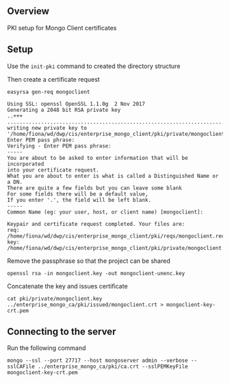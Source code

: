 ## Overview

PKI setup for Mongo Client certificates

## Setup

Use the `init-pki` command to created the directory structure

Then create a certificate request 

```
easyrsa gen-req mongoclient

Using SSL: openssl OpenSSL 1.1.0g  2 Nov 2017
Generating a 2048 bit RSA private key
..+++
...............................................................................+++
writing new private key to '/home/fiona/wd/dwp/cis/enterprise_mongo_client/pki/private/mongoclient.key.lfNnD8JYZx'
Enter PEM pass phrase:
Verifying - Enter PEM pass phrase:
-----
You are about to be asked to enter information that will be incorporated
into your certificate request.
What you are about to enter is what is called a Distinguished Name or a DN.
There are quite a few fields but you can leave some blank
For some fields there will be a default value,
If you enter '.', the field will be left blank.
-----
Common Name (eg: your user, host, or client name) [mongoclient]:

Keypair and certificate request completed. Your files are:
req: /home/fiona/wd/dwp/cis/enterprise_mongo_client/pki/reqs/mongoclient.req
key: /home/fiona/wd/dwp/cis/enterprise_mongo_client/pki/private/mongoclient.key

``` 

Remove the passphrase so that the project can be shared

```
openssl rsa -in mongoclient.key -out mongoclient-unenc.key
```

Concatenate the key and issues certificate

```
cat pki/private/mongoclient.key ../enterprise_mongo_ca/pki/issued/mongoclient.crt > mongoclient-key-crt.pem
```


## Connecting to the server

Run the following command

```
mongo --ssl --port 27717 --host mongoserver admin --verbose --sslCAFile ../enterprise_mongo_ca/pki/ca.crt --sslPEMKeyFile mongoclient-key-crt.pem
```
